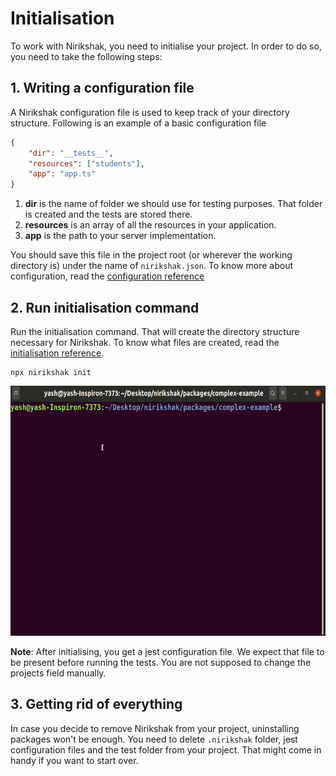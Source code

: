 # Initialisation

To work with Nirikshak, you need to initialise your project. In order to do so, you need to take the following steps:

## 1. Writing a configuration file

A Nirikshak configuration file is used to keep track of your directory structure. Following is an example of a basic configuration file

```json
{
    "dir": "__tests__",
    "resources": ["students"],
    "app": "app.ts"
}
```

1. **dir** is the name of folder we should use for testing purposes. That folder is created and the tests are stored there.
2. **resources** is an array of all the resources in your application.
3. **app** is the path to your server implementation.

You should save this file in the project root (or wherever the working directory is) under the name of `nirikshak.json`. To know more about configuration, read the [configuration reference](../packages/cli/docs/Configuration.md)

## 2. Run initialisation command

Run the initialisation command. That will create the directory structure necessary for Nirikshak. To know what files are created, read the [initialisation reference](../packages/cli/docs/Initialisation.md).

```shell
npx nirikshak init
```

<p align=center>
    <img alt="Initialisation command" height=400 src="../packages/cli/docs/nirikshakInit.gif" />
</p>

**Note**: After initialising, you get a jest configuration file. We expect that file to be present before running the tests. You are not supposed to change the projects field manually.

## 3. Getting rid of everything

In case you decide to remove Nirikshak from your project, uninstalling packages won't be enough. You need to delete `.nirikshak` folder, jest configuration files and the test folder from your project. That might come in handy if you want to start over.
